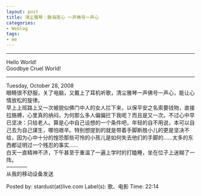 ```yaml
---
layout: post
title: 清尘雅琴：静海莲心 一声佛号一声心
categories:
- Weblog
tags:
- me
---
```

**********
Hello World!    
Goodbye Cruel World!
**********
Tuesday, October 28, 2008    
眼睛很不舒服，关了电脑，又戴上了耳机听歌，清尘雅琴一声佛号一声心，能让心情放松的旋律。    
早上上班路上又一次被貌似佛门中人的女人拦下来，以保平安之名索要钱物，直接拉胳膊，心里真的纳闷，为何那么多人偏偏拦下我呢？而且是又一次。不过心中早已坚决：只给老人。算是心中自己设想的一个条件吧，年轻的自不用说，本可以自己去为自己谋生，哪怕艰辛。特别想提到的就是带着手脚断肢小儿的更是坚决不给，因为心中十分的惶恐那些可怜的小孩儿是如何失去他们的手脚的……太多的东西都证明过一个残忍的事实……    
白天一直精神不济，下午甚至于重温了一遍上学时的打瞌睡，坐在位子上迷糊了一阵。     
————     
从我的移动设备发送    
   
Posted by: stardust(at)live.com Label(s): 歌、电影 Time: 22:14